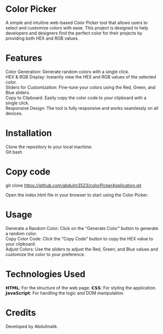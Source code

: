 # Color Picker
A simple and intuitive web-based Color Picker tool that allows users to select and customize colors with ease. This project is designed to help developers and designers find the perfect color for their projects by providing both HEX and RGB values.


# Features
Color Generation: Generate random colors with a single click.<br>
HEX & RGB Display: Instantly view the HEX and RGB values of the selected color.<br>
Sliders for Customization: Fine-tune your colors using the Red, Green, and Blue sliders.<br>
Copy to Clipboard: Easily copy the color code to your clipboard with a single click.<br>
Responsive Design: The tool is fully responsive and works seamlessly on all devices.<br>

# Installation
Clone the repository to your local machine:<br>
Git bash
# Copy code
git clone https://github.com/abdulm3523/colorPickerApplication.git <br>

Open the index.html file in your browser to start using the Color Picker. <br>

# Usage
Generate a Random Color: Click on the "Generate Color" button to generate a random color. <br>
Copy Color Code: Click the "Copy Code" button to copy the HEX value to your clipboard.<br>
Adjust Colors: Use the sliders to adjust the Red, Green, and Blue values and customize the color to your preference.<br>

# Technologies Used
𝗛𝗧𝗠𝗟: For the structure of the web page.
𝗖𝗦𝗦: For styling the application.
𝗝𝗮𝘃𝗮𝗦𝗰𝗿𝗶𝗽𝘁: For handling the logic and DOM manipulation.

# Credits
Developed by Abdulmalik.

